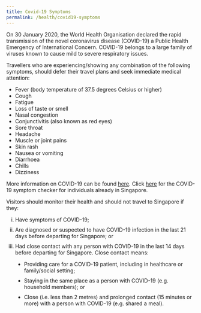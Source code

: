 ```yaml
---
title: Covid-19 Symptoms
permalink: /health/covid19-symptoms
---
```

On 30 January 2020, the World Health Organisation declared the rapid transmission of the novel coronavirus disease (COVID-19) a Public Health Emergency of International Concern. COVID-19 belongs to a large family of viruses known to cause mild to severe respiratory issues. 

Travellers who are experiencing/showing any combination of the following symptoms, should defer their travel plans and seek immediate medical attention:

-	Fever (body temperature of 37.5 degrees Celsius or higher)
-	Cough
-	Fatigue
-	Loss of taste or smell
-	Nasal congestion
-	Conjunctivitis (also known as red eyes)
-	Sore throat
-	Headache
-	Muscle or joint pains
-	Skin rash
-	Nausea or vomiting
-	Diarrhoea
-	Chills
-	Dizziness

More information on COVID-19 can be found [here](https://www.moh.gov.sg/covid-19). Click [here](https://www.sgcovidcheck.gov.sg/) for the COVID-19 symptom checker for individuals already in Singapore.

Visitors should monitor their health and should not travel to Singapore if they:
<ol style="margin-top:0px; margin-bottom:0px;">
<li style="margin-top:10px; margin-bottom:0px; list-style-type:lower-roman">Have symptoms of COVID-19;</li>
<li style="margin-top:10px; margin-bottom:0px; list-style-type:lower-roman">Are diagnosed or suspected to have COVID-19 infection in the last 21 days before departing for Singapore; or</li>
<li style="margin-top:10px; margin-bottom:0px; list-style-type:lower-roman">Had close contact with any person with COVID-19 in the last 14 days before departing for Singapore. Close contact means:</li>
<ul>
    <li style="margin-top:10px; margin-bottom:0px; list-style-type:disc">Providing care for a COVID-19 patient, including in healthcare or family/social setting;</li>
    <li style="margin-top:10px; margin-bottom:0px; list-style-type:disc">Staying in the same place as a person with COVID-19 (e.g. household members); or</li>
    <li style="margin-top:10px; margin-bottom:0px; list-style-type:disc">Close (i.e. less than 2 metres) and prolonged contact (15 minutes or more) with a person with COVID-19 (e.g. shared a meal).</li>
</ul>
</ol>